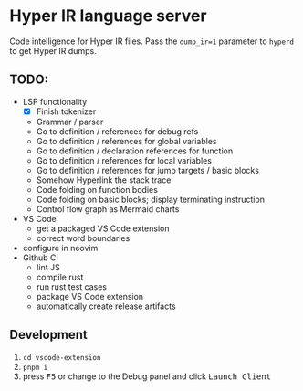 # Hyper IR language server

Code intelligence for Hyper IR files.
Pass the `dump_ir=1` parameter to `hyperd` to get Hyper IR dumps.

## TODO:

* LSP functionality
    * [x] Finish tokenizer
    * Grammar / parser
    * Go to definition / references for debug refs
    * Go to definition / references for global variables
    * Go to definition / declaration references for function
    * Go to definition / references for local variables
    * Go to definition / references for jump targets / basic blocks
    * Somehow Hyperlink the stack trace
    * Code folding on function bodies
    * Code folding on basic blocks; display terminating instruction
    * Control flow graph as Mermaid charts
* VS Code
    * get a packaged VS Code extension
    * correct word boundaries
* configure in neovim
* Github CI
    * lint JS
    * compile rust
    * run rust test cases
    * package VS Code extension
    * automatically create release artifacts

## Development

1. `cd vscode-extension`
2. `pnpm i`
3. press <kbd>F5</kbd> or change to the Debug panel and click <kbd>Launch Client</kbd>

